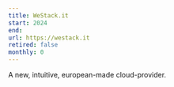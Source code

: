 ```yaml
---
title: WeStack.it
start: 2024
end: 
url: https://westack.it
retired: false
monthly: 0
---
```


A new, intuitive, european-made cloud-provider.
